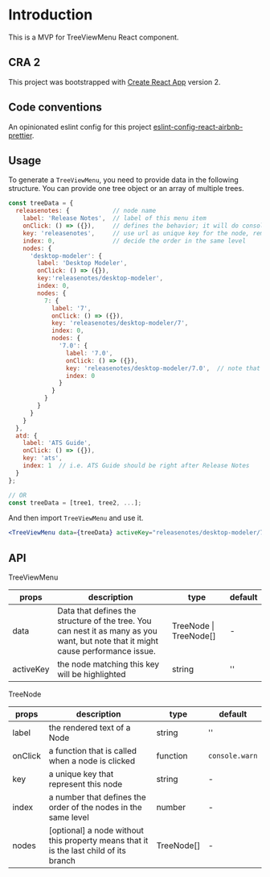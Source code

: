 # Introduction

This is a MVP for TreeViewMenu React component.

## CRA 2

This project was bootstrapped with [Create React App](https://github.com/facebook/create-react-app) version 2.

## Code conventions

An opinionated eslint config for this project [eslint-config-react-airbnb-prettier](https://github.com/iannbing/eslint-config-react-airbnb-prettier).

## Usage

To generate a `TreeViewMenu`, you need to provide data in the following structure. You can provide one tree object or an array of multiple trees.

```javascript
const treeData = {
  releasenotes: {            // node name
    label: 'Release Notes',  // label of this menu item
    onClick: () => ({}),     // defines the behavior; it will do console.warn if not specified
    key: 'releasenotes',     // use url as unique key for the node, removing leading and trailing slashes
    index: 0,                // decide the order in the same level
    nodes: {
      'desktop-modeler': {
        label: 'Desktop Modeler',
        onClick: () => ({}),
        key:'releasenotes/desktop-modeler',
        index: 0,
        nodes: {
          7: {
            label: '7',
            onClick: () => ({}),
            key: 'releasenotes/desktop-modeler/7',
            index: 0,
            nodes: {
              '7.0': {
                label: '7.0',
                onClick: () => ({}),
                key: 'releasenotes/desktop-modeler/7.0',  // note that the URL is not necessarily reflecting the node path
                index: 0
              }
            }
          }
        }
      }
    }
  },
  atd: {
    label: 'ATS Guide',
    onClick: () => ({}),
    key: 'ats',
    index: 1  // i.e. ATS Guide should be right after Release Notes
  }
};

// OR
const treeData = [tree1, tree2, ...];

```

And then import `TreeViewMenu` and use it.

```jsx
<TreeViewMenu data={treeData} activeKey="releasenotes/desktop-modeler/7.0" />
```

## API

TreeViewMenu

| props     | description                                                                                                                       | type                   | default |
| --------- | --------------------------------------------------------------------------------------------------------------------------------- | ---------------------- | ------- |
| data      | Data that defines the structure of the tree. You can nest it as many as you want, but note that it might cause performance issue. | TreeNode \| TreeNode[] | -       |
| activeKey | the node matching this key will be highlighted                                                                                    | string                 | ''      |

TreeNode

| props   | description                                                                             | type       | default        |
| ------- | --------------------------------------------------------------------------------------- | ---------- | -------------- |
| label   | the rendered text of a Node                                                             | string     | ''             |
| onClick | a function that is called when a node is clicked                                        | function   | `console.warn` |
| key     | a unique key that represent this node                                                   | string     | -              |
| index   | a number that defines the order of the nodes in the same level                          | number     | -              |
| nodes   | \[optional\] a node without this property means that it is the last child of its branch | TreeNode[] | -              |
